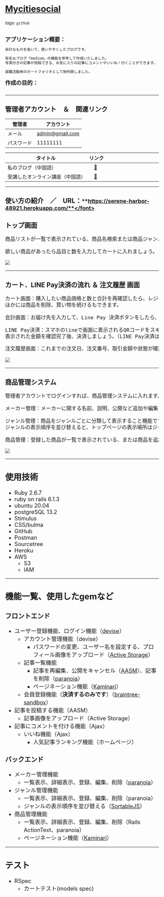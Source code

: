 # [Mycitiesocial](https://serene-harbor-48921.herokuapp.com/)
###### tags: `github` 
<font size="4">**アプリケーション概要：**</font>

```markdown
余計なものを省いて、使いやすくしたブログです。

有名なブログ「medium」の機能を参考して作成いたしました。
写真付きの記事が投稿できる、お気に入りの記事にコメントやいいね！付くことができます。

就職活動用のポートフォリオとして制作致しました。
```

<font size="4">**作成の目的：**</font>
<!-- 透過Ruby on Rails來建立部落格過程中，初步了解Rails框架的基本使用規則與原理。 -->
<!-- Railsのルーティング、Gem的相關使用方法、資料庫的建立相關規則。 -->
<!-- 在這次的專案中我學會了。 -->
```markdown

```
---

## 管理者アカウント　＆　関連リンク

| 管理者     | アカウント          |
| ------------ | ------------------- |
| メール       | admin@gmail.com    |
| パスワード   | 11111111            |

| タイトル　　　　　　　　　　　　| リンク　　　　　　　　　　　|
| --------------------------|:------------------------ |
| 私のブログ（中国語）　　　　　　|　[:link:][blog]　　　　　　|
| 受講したオンライン講座（中国語）|　[:link:][オンライン講座]　　|

[blog]: http://translate.google.com/translate?hl=en&sl=zh-CN&tl=ja&u=https%3A%2F%2Fhackmd.io%2F%407beedhBrQk2FjyAtSY5wxQ&sandbox=1
[オンライン講座]: http://translate.google.com/translate?hl=en&sl=zh-CN&tl=ja&u=https%3A%2F%2Fcampus.5xruby.tw%2Fp%2Fcoding

---
## 使い方の紹介　／　URL：<font size="4">**https://serene-harbor-48921.herokuapp.com/**</font>
### トップ画面
```markdown
商品リストが一覧で表示されている、商品名検索または商品ジャンルから探することもできます。

欲しい商品があったら品目と数を入力してカートに入れましょう。
```
![](https://i.imgur.com/Fy5YNIe.gif)

---

### カート．LINE Pay決済の流れ ＆ 注文履歴 画面
```markdown
カート画面：購入したい商品価格と数と合計を再確認したら、レジに進み注文を確定します。
ほかには商品を削除、買い物を続けるもできます。

会計画面：お届け先を入力して、Line Pay 決済ボタンをしたら、決済ページに移動します。

LINE Pay決済：スマホのlineで画面に表示されるQRコードをスキャンして、
表示された金額を確認完了後、決済しましょう。（LINE Pay決済はサンドボックスモードです。ご安心ください）

注文履歴画面：これまでの注文日、注文番号、取引金額や狀態が確認できます。
```
![](https://i.imgur.com/IxQGuBp.gif)


---

### 商品管理システム
```markdown
管理者アカウントでログインすれば、商品管理システムに入れます。

メーカー管理：メーカーに関する名前、説明、公開など追加や編集を行います

ジャンル管理：商品をジャンルごとに分類して表示すること機能です。
ジャンルの表示順序を並び替えると、トップページの表示場所はジャンル管理の表示順序によって異なります。

商品管理：登録した商品が一覧で表示されている、または商品を追加、在庫管理、編集、削除などもできます。
```
![](https://i.imgur.com/d37r7LW.gif)

---

## 使用技術
* Ruby 2.6.7
* ruby on rails 6.1.3
* ubuntu 20.04
* postgreSQL 13.2
* Stimulus
* CSS/bulma
* GitHub
* Postman
* Sourcetree
* Heroku
* AWS
    * S3
    * IAM 

---
## 機能一覧、使用したgemなど

### フロントエンド

* ユーザー登録機能、ログイン機能（[devise](https://hackmd.io/nYCmlVBYTgGy4vYKYyr-Gw)）
    * アカウント管理機能（devise）
        * パスワードの変更、ユーザー名を設定する、プロフィール画像をアップロード（[Active Storage](https://hackmd.io/@7beedhBrQk2FjyAtSY5wxQ/SyHnoXCwd)）
    * 記事一覧機能
        * 記事を再編集．公開をキャンセル（[AASM](https://github.com/aasm/aasm)）、記事を削除（[paranoia](https://github.com/rubysherpas/paranoia)）
        * ページネーション機能（[Kaminari](https://qiita.com/residenti/items/1ae1e5ceb59c0729c0b9)）
    * 会員登録機能（**決済するのみです**）（[braintree-sandbox](https://developers.braintreepayments.com/start/overview)）
* 記事を投稿する機能（AASM）
    * 記事画像をアップロード（Active Storage）
* 記事にコメントを付ける機能（Ajax）
    * いいね機能（Ajax）
        * 人気記事ランキング機能（ホームページ）
### バックエンド

* メーカー管理機能
    * 一覧表示、詳細表示、登録、編集、削除（[paranoia](https://github.com/rubysherpas/paranoia)） 
* ジャンル管理機能
    * 一覧表示、詳細表示、登録、編集、削除（paranoia）
    * ジャンルの表示順序を並び替える（[SortableJS](https://github.com/SortableJS/Sortable)）
* 商品管理機能
    * 一覧表示、詳細表示、登録、編集、削除（Rails ActionText、paranoia） 
    * ページネーション機能（[Kaminari](https://qiita.com/residenti/items/1ae1e5ceb59c0729c0b9)）

---

## テスト
* RSpec
    * カートテスト(models spec)